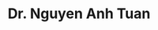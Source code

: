 ---
title: "Dr. Nguyen Anh Tuan"
draft: false

# page title background image
bg_image: "images/backgrounds/page-title.jpg"
# meta description
description : ""
# teacher portrait
image: "/images/networks/nguyenanhtuan.jpg"
# course
course: "Head of General Planning Management Department </br> Ho Chi Minh City Department of Architecture and Planning, Viet Nam"

# biography
bio: ""
# type
type: "teacher"

weight: 1
---